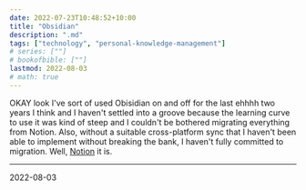 ```yaml
---
date: 2022-07-23T10:48:52+10:00
title: "Obsidian"
description: ".md"
tags: ["technology", "personal-knowledge-management"]
# series: [""]
# bookofbible: [""]
lastmod: 2022-08-03
# math: true
---
```


OKAY look I've sort of used Obisidian on and off for the last ehhhh two years I think and I haven't settled into a groove because the learning curve to use it was kind of steep and I couldn't be bothered migrating everything from Notion. Also, without a suitable cross-platform sync that I haven't been able to implement without breaking the bank, I haven't fully committed to migration. Well, [Notion](/notion/) it is.

---

2022-08-03
